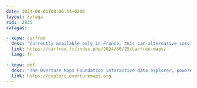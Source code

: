 ```yaml
---
date: 2024-08-01T08:06:54+0200
layout: rafaga
rid:  2835
rafagas:

- keyw: carfree
  desc: "Currently available only in France, this car-alternative service provides maps and route calculation, ensuring user privacy by operating OSM and other open projects"
  link: https://carfree.fr/index.php/2024/06/25/carfree-maps/
  lang: fr

- keyw: omf
  desc: "The Overture Maps Foundation interactive data explorer, powered by PMTiles and GeoParquet technologies, allows users to visualize and download geospatial content"
  link: https://explore.overturemaps.org
---
```


